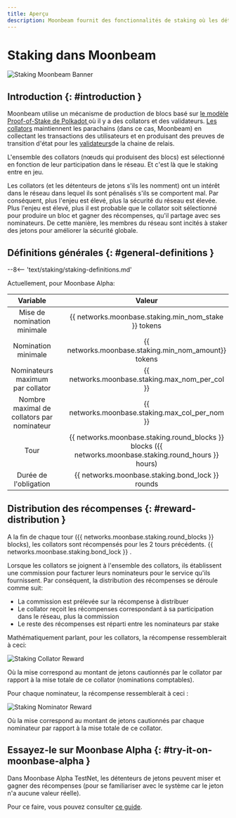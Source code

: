 ```yaml
---
title: Aperçu
description: Moonbeam fournit des fonctionnalités de staking où les détenteurs de jetons nomment des collators avec leurs jetons et gagnent des récompenses
---
```


# Staking dans Moonbeam

![Staking Moonbeam Banner](/images/staking/staking-overview-banner.png)

## Introduction {: #introduction } 

Moonbeam utilise un mécanisme de production de blocs basé sur [le modèle Proof-of-Stake de Polkadot ](https://wiki.polkadot.network/docs/en/learn-consensus) où il y a des collators et des validateurs. [Les collators](https://wiki.polkadot.network/docs/en/learn-collator) maintiennent les parachains (dans ce cas, Moonbeam) en collectant les transactions des utilisateurs et en produisant des preuves de transition d'état pour les [validateurs](https://wiki.polkadot.network/docs/en/learn-validator)de la chaine de relais.

L'ensemble des collators (nœuds qui produisent des blocs) est sélectionné en fonction de leur participation dans le réseau. Et c'est là que le staking entre en jeu.

Les collators (et les détenteurs de jetons s'ils les nomment) ont un intérêt dans le réseau dans lequel ils sont pénalisés s'ils se comportent mal. Par conséquent, plus l'enjeu est élevé, plus la sécurité du réseau est élevée. Plus l'enjeu est élevé, plus il est probable que le collator soit sélectionné pour produire un bloc et gagner des récompenses, qu'il partage avec ses nominateurs. De cette manière, les membres du réseau sont incités à staker des jetons pour améliorer la sécurité globale.

## Définitions générales {: #general-definitions } 

--8<-- 'text/staking/staking-definitions.md'

Actuellement, pour Moonbase Alpha:

|             Variable                          |     |                                                  Valeur                                                 |
| :------------------------------:              | :-: | :-----------------------------------------------------------------------------------------------------: |
|   Mise de nomination minimale                 |     |                          {{ networks.moonbase.staking.min_nom_stake }} tokens                           |
|   Nomination minimale                         |     |                          {{ networks.moonbase.staking.min_nom_amount}} tokens                           |
| Nominateurs maximum par collator            |     |                             {{ networks.moonbase.staking.max_nom_per_col }}                             |
| Nombre maximal de collators par nominateur  |     |                             {{ networks.moonbase.staking.max_col_per_nom }}                             |
|              Tour                             |     | {{ networks.moonbase.staking.round_blocks }} blocks ({{ networks.moonbase.staking.round_hours }} hours) |
| Durée de l'obligation                         |     |                            {{ networks.moonbase.staking.bond_lock }} rounds                             |

## Distribution des récompenses {: #reward-distribution } 

A la fin de chaque tour ({{ networks.moonbase.staking.round_blocks }} blocks), les collators sont récompensés pour les 2 tours précédents. {{ networks.moonbase.staking.bond_lock }} .

Lorsque les collators se joignent à l'ensemble des collators, ils établissent une commission pour facturer leurs nominateurs pour le service qu'ils fournissent. Par conséquent, la distribution des récompenses se déroule comme suit:

 - La commission est prélevée sur la récompense à distribuer
 - Le collator reçoit les récompenses correspondant à sa participation dans le réseau, plus la commission
 - Le reste des récompenses est réparti entre les nominateurs par stake

Mathématiquement parlant, pour les collators, la récompense ressemblerait à ceci:

![Staking Collator Reward](/images/staking/staking-overview-1.png)

Où la mise correspond au montant de jetons cautionnés par le collator par rapport à la mise totale de ce collator (nominations comptables).

Pour chaque nominateur, la récompense ressemblerait à ceci :

![Staking Nominator Reward](/images/staking/staking-overview-2.png)

Où la mise correspond au montant de jetons cautionnés par chaque nominateur par rapport à la mise totale de ce collator.

## Essayez-le sur Moonbase Alpha {: #try-it-on-moonbase-alpha } 

Dans Moonbase Alpha TestNet, les détenteurs de jetons peuvent miser et gagner des récompenses (pour se familiariser avec le système car le jeton n'a aucune valeur réelle).

Pour ce faire, vous pouvez consulter [ce guide](/staking/stake/).

